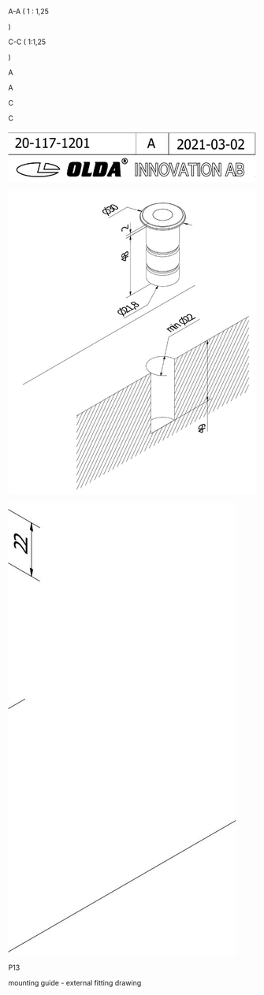 A-A ( 1 : 1,25

 )

C-C ( 1:1,25

 )

A

A

C

C

![](_page_0_Picture_3.jpeg)

![](_page_0_Picture_2.jpeg)

![](_page_0_Figure_6.jpeg)

P13

mounting guide - external fitting drawing